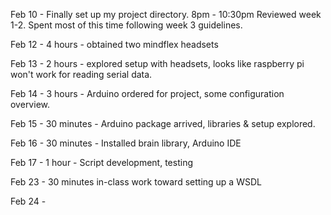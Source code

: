 Feb 10 - Finally set up my project directory. 
8pm - 10:30pm Reviewed week 1-2. Spent most of this time following week 3 guidelines.

Feb 12 - 4 hours - obtained two mindflex headsets

Feb 13 - 2 hours - explored setup with headsets, looks like raspberry pi won't work for reading serial data.

Feb 14 - 3 hours - Arduino ordered for project, some configuration overview. 

Feb 15 - 30 minutes - Arduino package arrived, libraries & setup explored. 

Feb 16 - 30 minutes - Installed brain library, Arduino IDE

Feb 17 - 1 hour  - Script development, testing

Feb 23 - 30 minutes in-class work toward setting up a WSDL

Feb 24 -
